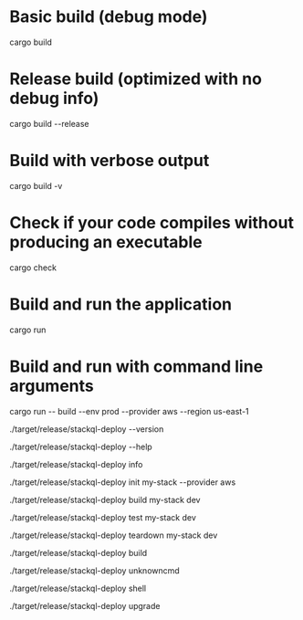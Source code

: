 # Basic build (debug mode)
cargo build

# Release build (optimized with no debug info)
cargo build --release

# Build with verbose output
cargo build -v

# Check if your code compiles without producing an executable
cargo check

# Build and run the application
cargo run

# Build and run with command line arguments
cargo run -- build --env prod --provider aws --region us-east-1

./target/release/stackql-deploy --version

./target/release/stackql-deploy --help

./target/release/stackql-deploy info

./target/release/stackql-deploy init my-stack --provider aws

./target/release/stackql-deploy build my-stack dev

./target/release/stackql-deploy test my-stack dev

./target/release/stackql-deploy teardown my-stack dev

./target/release/stackql-deploy build

./target/release/stackql-deploy unknowncmd

./target/release/stackql-deploy shell

./target/release/stackql-deploy upgrade
